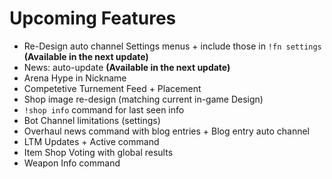 # Upcoming Features

* Re-Design auto channel Settings menus + include those in `!fn settings` **\(Available in the next update\)**
* News: auto-update **\(Available in the next update\)**
* Arena Hype in Nickname
* Competetive Turnement Feed + Placement
* Shop image re-design \(matching current in-game Design\)
* `!shop info` command for last seen info
* Bot Channel limitations \(settings\)
* Overhaul news command with blog entries + Blog entry auto channel
* LTM Updates + Active command
* Item Shop Voting with global results
* Weapon Info command


